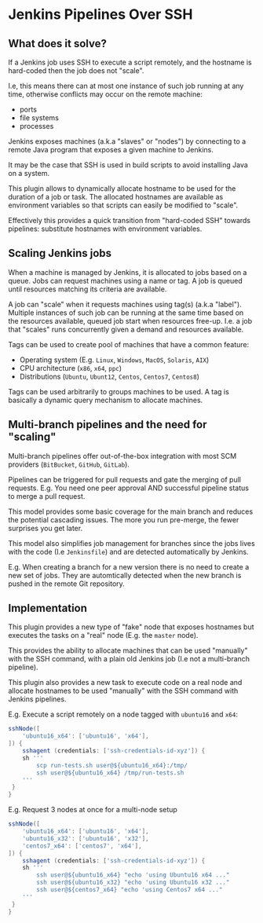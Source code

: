 # Jenkins Pipelines Over SSH

## What does it solve?

If a Jenkins job uses SSH to execute a script remotely, and the hostname is hard-coded then
the job does not "scale".

I.e, this means there can at most one instance of such job running at any time, otherwise
 conflicts may occur on the remote machine:
 - ports
 - file systems
 - processes

Jenkins exposes machines (a.k.a "slaves" or "nodes") by connecting to a remote Java program that
 exposes a given machine to Jenkins.

It may be the case that SSH is used in build scripts to avoid installing Java on a system.

This plugin allows to dynamically allocate hostname to be used for the duration of a job or task.
 The allocated hostnames are available as environment variables so that scripts can easily be
 modified to "scale".

Effectively this provides a quick transition from "hard-coded SSH" towards pipelines: substitute
 hostnames with environment variables.

## Scaling Jenkins jobs

When a machine is managed by Jenkins, it is allocated to jobs based on a queue. Jobs can
 request machines using a name or tag. A job is queued until resources matching its criteria
 are available.

A job can "scale" when it requests machines using tag(s) (a.k.a "label"). Multiple instances of 
 such job can be running at the same time based on the resources available, queued job start when
 resources free-up. I.e. a job that "scales" runs concurrently given a demand and resources
  available.

Tags can be used to create pool of machines that have a common feature:
 - Operating system (E.g. `Linux`, `Windows`, `MacOS`, `Solaris`, `AIX`)
 - CPU architecture (`x86`, `x64`, `ppc`)
 - Distributions (`Ubuntu`, `Ubunt12`, `Centos`, `Centos7`, `Centos8`)

Tags can be used arbitrarily to groups machines to be used. A tag is basically a dynamic query
 mechanism to allocate machines.
 
## Multi-branch pipelines and the need for "scaling"

Multi-branch pipelines offer out-of-the-box integration with most SCM providers
 (`BitBucket`, `GitHub`, `GitLab`).

Pipelines can be triggered for pull requests and gate the merging of pull requests.
 E.g. You need one peer approval AND successful pipeline status to merge a pull request.

This model provides some basic coverage for the main branch and reduces the potential cascading
 issues. The more you run pre-merge, the fewer surprises you get later.

This model also simplifies job management for branches since the jobs lives with the code
 (I.e `Jenkinsfile`) and are detected automatically by Jenkins.

E.g. When creating a branch for a new version there is no need to create a new set of jobs.
 They are automtically detected when the new branch is pushed in the remote Git repository. 

## Implementation

This plugin provides a new type of "fake" node that exposes hostnames but executes the tasks on a
 "real" node (E.g. the `master` node).

This provides the ability to allocate machines that can be used "manually" with the SSH command, with a plain old
 Jenkins job (I.e not a multi-branch pipeline).

This plugin also provides a new task to execute code on a real node and allocate hostnames to be
 used "manually" with the SSH command with Jenkins pipelines.

E.g. Execute a script remotely on a node tagged with `ubuntu16` and `x64`: 
```groovy
sshNode([
    'ubuntu16_x64': ['ubuntu16', 'x64'],
]) {
    sshagent (credentials: ['ssh-credentials-id-xyz']) {
    sh '''
        scp run-tests.sh user@${ubuntu16_x64}:/tmp/ 
        ssh user@${ubuntu16_x64} /tmp/run-tests.sh
    '''
 }
}
```

E.g. Request 3 nodes at once for a multi-node setup
```groovy
sshNode([
    'ubuntu16_x64': ['ubuntu16', 'x64'],
    'ubuntu16_x32': ['ubuntu16', 'x32'],
    'centos7_x64': ['centos7', 'x64'],
]) {
    sshagent (credentials: ['ssh-credentials-id-xyz']) {
    sh '''
        ssh user@${ubuntu16_x64} "echo 'using Ubuntu16 x64 ..."
        ssh user@${ubuntu16_x32} "echo 'using Ubuntu16 x32 ..."
        ssh user@${centos7_x64} "echo 'using Centos7 x64 ..."
    '''
 }
}
```